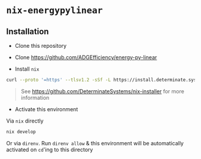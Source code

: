 # `nix-energypylinear`


## Installation

- Clone this repository

- Clone https://github.com/ADGEfficiency/energy-py-linear

- Install `nix`

```sh
curl --proto '=https' --tlsv1.2 -sSf -L https://install.determinate.systems/nix | sh -s -- install
```

> See https://github.com/DeterminateSystems/nix-installer for more information

- Activate this environment

Via `nix` directly

```sh
nix develop
```

Or via `direnv`. Run `direnv allow`  & this environment will be automatically activated on `cd`'ing to this directory
